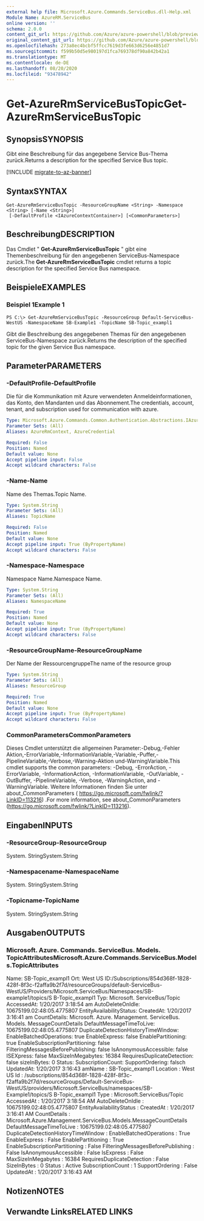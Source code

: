 ```yaml
---
external help file: Microsoft.Azure.Commands.ServiceBus.dll-Help.xml
Module Name: AzureRM.ServiceBus
online version: ''
schema: 2.0.0
content_git_url: https://github.com/Azure/azure-powershell/blob/preview/src/ResourceManager/ServiceBus/Commands.ServiceBus/help/Get-AzureRmServiceBusTopic.md
original_content_git_url: https://github.com/Azure/azure-powershell/blob/preview/src/ResourceManager/ServiceBus/Commands.ServiceBus/help/Get-AzureRmServiceBusTopic.md
ms.openlocfilehash: 273a8ec4bcbf5ffcc7619d3fe663d6256e4851d7
ms.sourcegitcommit: f599b50d5e980197d1fca769378df90a842b42a1
ms.translationtype: MT
ms.contentlocale: de-DE
ms.lasthandoff: 08/20/2020
ms.locfileid: "93478942"
---
```

# <span data-ttu-id="f8fa9-101">Get-AzureRmServiceBusTopic</span><span class="sxs-lookup"><span data-stu-id="f8fa9-101">Get-AzureRmServiceBusTopic</span></span>

## <span data-ttu-id="f8fa9-102">Synopsis</span><span class="sxs-lookup"><span data-stu-id="f8fa9-102">SYNOPSIS</span></span>
<span data-ttu-id="f8fa9-103">Gibt eine Beschreibung für das angegebene Service Bus-Thema zurück.</span><span class="sxs-lookup"><span data-stu-id="f8fa9-103">Returns a description for the specified Service Bus topic.</span></span>

[!INCLUDE [migrate-to-az-banner](../../includes/migrate-to-az-banner.md)]

## <span data-ttu-id="f8fa9-104">Syntax</span><span class="sxs-lookup"><span data-stu-id="f8fa9-104">SYNTAX</span></span>

```
Get-AzureRmServiceBusTopic -ResourceGroupName <String> -Namespace <String> [-Name <String>]
 [-DefaultProfile <IAzureContextContainer>] [<CommonParameters>]
```

## <span data-ttu-id="f8fa9-105">Beschreibung</span><span class="sxs-lookup"><span data-stu-id="f8fa9-105">DESCRIPTION</span></span>
<span data-ttu-id="f8fa9-106">Das Cmdlet " **Get-AzureRmServiceBusTopic** " gibt eine Themenbeschreibung für den angegebenen ServiceBus-Namespace zurück.</span><span class="sxs-lookup"><span data-stu-id="f8fa9-106">The **Get-AzureRmServiceBusTopic** cmdlet returns a topic description for the specified Service Bus namespace.</span></span>

## <span data-ttu-id="f8fa9-107">Beispiele</span><span class="sxs-lookup"><span data-stu-id="f8fa9-107">EXAMPLES</span></span>

### <span data-ttu-id="f8fa9-108">Beispiel 1</span><span class="sxs-lookup"><span data-stu-id="f8fa9-108">Example 1</span></span>
```
PS C:\> Get-AzureRmServiceBusTopic -ResourceGroup Default-ServiceBus-WestUS -NamespaceName SB-Example1 -TopicName SB-Topic_exampl1
```

<span data-ttu-id="f8fa9-109">Gibt die Beschreibung des angegebenen Themas für den angegebenen ServiceBus-Namespace zurück.</span><span class="sxs-lookup"><span data-stu-id="f8fa9-109">Returns the description of the specified topic for the given Service Bus namespace.</span></span>

## <span data-ttu-id="f8fa9-110">Parameter</span><span class="sxs-lookup"><span data-stu-id="f8fa9-110">PARAMETERS</span></span>

### <span data-ttu-id="f8fa9-111">-DefaultProfile</span><span class="sxs-lookup"><span data-stu-id="f8fa9-111">-DefaultProfile</span></span>
<span data-ttu-id="f8fa9-112">Die für die Kommunikation mit Azure verwendeten Anmeldeinformationen, das Konto, den Mandanten und das Abonnement.</span><span class="sxs-lookup"><span data-stu-id="f8fa9-112">The credentials, account, tenant, and subscription used for communication with azure.</span></span>

```yaml
Type: Microsoft.Azure.Commands.Common.Authentication.Abstractions.IAzureContextContainer
Parameter Sets: (All)
Aliases: AzureRmContext, AzureCredential

Required: False
Position: Named
Default value: None
Accept pipeline input: False
Accept wildcard characters: False
```

### <span data-ttu-id="f8fa9-113">-Name</span><span class="sxs-lookup"><span data-stu-id="f8fa9-113">-Name</span></span>
<span data-ttu-id="f8fa9-114">Name des Themas.</span><span class="sxs-lookup"><span data-stu-id="f8fa9-114">Topic Name.</span></span>

```yaml
Type: System.String
Parameter Sets: (All)
Aliases: TopicName

Required: False
Position: Named
Default value: None
Accept pipeline input: True (ByPropertyName)
Accept wildcard characters: False
```

### <span data-ttu-id="f8fa9-115">-Namespace</span><span class="sxs-lookup"><span data-stu-id="f8fa9-115">-Namespace</span></span>
<span data-ttu-id="f8fa9-116">Namespace Name.</span><span class="sxs-lookup"><span data-stu-id="f8fa9-116">Namespace Name.</span></span>

```yaml
Type: System.String
Parameter Sets: (All)
Aliases: NamespaceName

Required: True
Position: Named
Default value: None
Accept pipeline input: True (ByPropertyName)
Accept wildcard characters: False
```

### <span data-ttu-id="f8fa9-117">-ResourceGroupName</span><span class="sxs-lookup"><span data-stu-id="f8fa9-117">-ResourceGroupName</span></span>
<span data-ttu-id="f8fa9-118">Der Name der Ressourcengruppe</span><span class="sxs-lookup"><span data-stu-id="f8fa9-118">The name of the resource group</span></span>

```yaml
Type: System.String
Parameter Sets: (All)
Aliases: ResourceGroup

Required: True
Position: Named
Default value: None
Accept pipeline input: True (ByPropertyName)
Accept wildcard characters: False
```

### <span data-ttu-id="f8fa9-119">CommonParameters</span><span class="sxs-lookup"><span data-stu-id="f8fa9-119">CommonParameters</span></span>
<span data-ttu-id="f8fa9-120">Dieses Cmdlet unterstützt die allgemeinen Parameter:-Debug,-Fehler Aktion,-ErrorVariable,-InformationVariable,-Variable,-Puffer,-PipelineVariable,-Verbose,-Warning-Aktion und-WarningVariable.</span><span class="sxs-lookup"><span data-stu-id="f8fa9-120">This cmdlet supports the common parameters: -Debug, -ErrorAction, -ErrorVariable, -InformationAction, -InformationVariable, -OutVariable, -OutBuffer, -PipelineVariable, -Verbose, -WarningAction, and -WarningVariable.</span></span> <span data-ttu-id="f8fa9-121">Weitere Informationen finden Sie unter about_CommonParameters ( https://go.microsoft.com/fwlink/?LinkID=113216) .</span><span class="sxs-lookup"><span data-stu-id="f8fa9-121">For more information, see about_CommonParameters (https://go.microsoft.com/fwlink/?LinkID=113216).</span></span>

## <span data-ttu-id="f8fa9-122">Eingaben</span><span class="sxs-lookup"><span data-stu-id="f8fa9-122">INPUTS</span></span>

### <span data-ttu-id="f8fa9-123">-ResourceGroup</span><span class="sxs-lookup"><span data-stu-id="f8fa9-123">-ResourceGroup</span></span>
 <span data-ttu-id="f8fa9-124">System. String</span><span class="sxs-lookup"><span data-stu-id="f8fa9-124">System.String</span></span>
 

### <span data-ttu-id="f8fa9-125">-Namespacename</span><span class="sxs-lookup"><span data-stu-id="f8fa9-125">-NamespaceName</span></span>
 <span data-ttu-id="f8fa9-126">System. String</span><span class="sxs-lookup"><span data-stu-id="f8fa9-126">System.String</span></span>
 

### <span data-ttu-id="f8fa9-127">-Topicname</span><span class="sxs-lookup"><span data-stu-id="f8fa9-127">-TopicName</span></span>
 <span data-ttu-id="f8fa9-128">System. String</span><span class="sxs-lookup"><span data-stu-id="f8fa9-128">System.String</span></span>

## <span data-ttu-id="f8fa9-129">Ausgaben</span><span class="sxs-lookup"><span data-stu-id="f8fa9-129">OUTPUTS</span></span>

### <span data-ttu-id="f8fa9-130">Microsoft. Azure. Commands. ServiceBus. Models. TopicAttributes</span><span class="sxs-lookup"><span data-stu-id="f8fa9-130">Microsoft.Azure.Commands.ServiceBus.Models.TopicAttributes</span></span>
<span data-ttu-id="f8fa9-131">Name: SB-Topic_exampl1 Ort: West US ID:/Subscriptions/854d368f-1828-428f-8f3c-f2affa9b2f7d/resourceGroups/default-ServiceBus-WestUS/Providers/Microsoft.ServiceBus/Namespaces/SB-example1/topics/S B-Topic_exampl1 Typ: Microsoft. ServiceBus/Topic AccessedAt: 1/20/2017 3:18:54 am AutoDeleteOnIdle: 10675199.02:48:05.4775807 EntityAvailabilityStatus: CreatedAt: 1/20/2017 3:16:41 am CountDetails: Microsoft. Azure. Management. ServiceBus. Models. MessageCountDetails DefaultMessageTimeToLive: 10675199.02:48:05.4775807 DuplicateDetectionHistoryTimeWindow: EnableBatchedOperations: true EnableExpress: false EnablePartitioning: true EnableSubscriptionPartitioning: false FilteringMessagesBeforePublishing: false IsAnonymousAccessible: false ISEXpress: false MaxSizeInMegabytes: 16384 RequiresDuplicateDetection: false sizeInBytes: 0 Status: SubscriptionCount: SupportOrdering: falsch UpdatedAt: 1/20/2017 3:16:43 am</span><span class="sxs-lookup"><span data-stu-id="f8fa9-131">Name                                : SB-Topic_exampl1 Location                            : West US Id                                  : /subscriptions/854d368f-1828-428f-8f3c-f2affa9b2f7d/resourceGroups/Default-ServiceBus-WestUS/providers/Microsoft.ServiceBus/namespaces/SB-Example1/topics/S B-Topic_exampl1 Type                                : Microsoft.ServiceBus/Topic AccessedAt                          : 1/20/2017 3:18:54 AM AutoDeleteOnIdle                    : 10675199.02:48:05.4775807 EntityAvailabilityStatus            : CreatedAt                           : 1/20/2017 3:16:41 AM CountDetails                        : Microsoft.Azure.Management.ServiceBus.Models.MessageCountDetails DefaultMessageTimeToLive            : 10675199.02:48:05.4775807 DuplicateDetectionHistoryTimeWindow : EnableBatchedOperations             : True EnableExpress                       : False EnablePartitioning                  : True EnableSubscriptionPartitioning      : False FilteringMessagesBeforePublishing   : False IsAnonymousAccessible               : False IsExpress                           : False MaxSizeInMegabytes                  : 16384 RequiresDuplicateDetection          : False SizeInBytes                         : 0 Status                              : Active SubscriptionCount                   : 1 SupportOrdering                     : False UpdatedAt                           : 1/20/2017 3:16:43 AM</span></span>

## <span data-ttu-id="f8fa9-132">Notizen</span><span class="sxs-lookup"><span data-stu-id="f8fa9-132">NOTES</span></span>

## <span data-ttu-id="f8fa9-133">Verwandte Links</span><span class="sxs-lookup"><span data-stu-id="f8fa9-133">RELATED LINKS</span></span>


